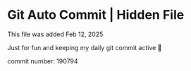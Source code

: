 # Git Auto Commit | Hidden File

This file was added Feb 12, 2025

Just for fun and keeping my daily git commit active 🤪

commit number: 190794
